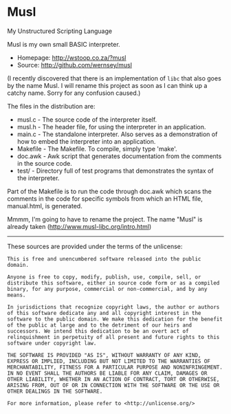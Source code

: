 Musl
====

My Unstructured Scripting Language

Musl is my own small BASIC interpreter.

* Homepage: http://wstoop.co.za/?musl
* Source: http://github.com/wernsey/musl

(I recently discovered that there is an implementation of `libc` that
also goes by the name Musl. I will rename this project as soon as I can think up
a catchy name. Sorry for any confusion caused.)

The files in the distribution are:
* musl.c - The source code of the interpreter itself.
* musl.h - The header file, for using the interpreter in an application.
* main.c - The standalone interpreter. Also serves as a demonstration of
	how to embed the interpreter into an application.
* Makefile - The Makefile. To compile, simply type 'make'.
* doc.awk - Awk script that generates documentation from the comments in
    the source code.
* test/ - Directory full of test programs that demonstrates the syntax of
    the interpreter.

Part of the Makefile is to run the code through doc.awk which scans the
comments in the code for specific symbols from which an HTML file, manual.html,
is generated.

Mmmm, I'm going to have to rename the project. The name "Musl" is already
taken (http://www.musl-libc.org/intro.html)

-------------------------------------------------------------------------------
These sources are provided under the terms of the unlicense: 

	This is free and unencumbered software released into the public domain.

	Anyone is free to copy, modify, publish, use, compile, sell, or
	distribute this software, either in source code form or as a compiled
	binary, for any purpose, commercial or non-commercial, and by any
	means.

	In jurisdictions that recognize copyright laws, the author or authors
	of this software dedicate any and all copyright interest in the
	software to the public domain. We make this dedication for the benefit
	of the public at large and to the detriment of our heirs and
	successors. We intend this dedication to be an overt act of
	relinquishment in perpetuity of all present and future rights to this
	software under copyright law.

	THE SOFTWARE IS PROVIDED "AS IS", WITHOUT WARRANTY OF ANY KIND,
	EXPRESS OR IMPLIED, INCLUDING BUT NOT LIMITED TO THE WARRANTIES OF
	MERCHANTABILITY, FITNESS FOR A PARTICULAR PURPOSE AND NONINFRINGEMENT.
	IN NO EVENT SHALL THE AUTHORS BE LIABLE FOR ANY CLAIM, DAMAGES OR
	OTHER LIABILITY, WHETHER IN AN ACTION OF CONTRACT, TORT OR OTHERWISE,
	ARISING FROM, OUT OF OR IN CONNECTION WITH THE SOFTWARE OR THE USE OR
	OTHER DEALINGS IN THE SOFTWARE.

	For more information, please refer to <http://unlicense.org/>
 